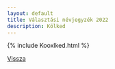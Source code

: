 ```yaml
---
layout: default
title: Választási névjegyzék 2022
description: Kölked
---
```


{% include Kooxlked.html %}

[Vissza](./)
